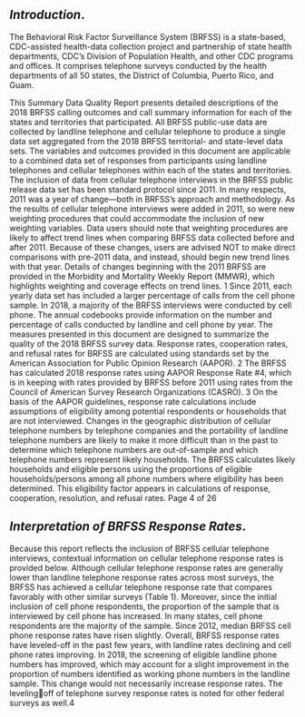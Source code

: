 
## ***Introduction***.

The Behavioral Risk Factor Surveillance System (BRFSS) is a state-based, CDC-assisted health-data collection project and partnership of state health departments, CDC’s Division of Population Health, and other CDC 
programs and offices.
It comprises telephone surveys conducted by the health departments of all 50 states, the District of Columbia, Puerto Rico, and Guam.

This Summary Data Quality Report presents detailed descriptions of the 2018 BRFSS calling outcomes and call summary information for each of the states and territories that participated. All BRFSS public-use data are 
collected by landline telephone and cellular telephone to produce a single data set aggregated from the 2018
BRFSS territorial- and state-level data sets. The variables and outcomes provided in this document are 
applicable to a combined data set of responses from participants using landline telephones and cellular 
telephones within each of the states and territories.
The inclusion of data from cellular telephone interviews in the BRFSS public release data set has been standard 
protocol since 2011. In many respects, 2011 was a year of change—both in BRFSS’s approach and 
methodology. As the results of cellular telephone interviews were added in 2011, so were new weighting 
procedures that could accommodate the inclusion of new weighting variables. Data users should note that 
weighting procedures are likely to affect trend lines when comparing BRFSS data collected before and after 
2011. Because of these changes, users are advised NOT to make direct comparisons with pre-2011 data, and 
instead, should begin new trend lines with that year. Details of changes beginning with the 2011 BRFSS are 
provided in the Morbidity and Mortality Weekly Report (MMWR), which highlights weighting and coverage 
effects on trend lines.
1 Since 2011, each yearly data set has included a larger percentage of calls from the cell 
phone sample. In 2018, a majority of the BRFSS interviews were conducted by cell phone. The annual 
codebooks provide information on the number and percentage of calls conducted by landline and cell phone by 
year. 
The measures presented in this document are designed to summarize the quality of the 2018 BRFSS survey 
data. Response rates, cooperation rates, and refusal rates for BRFSS are calculated using standards set by the 
American Association for Public Opinion Research (AAPOR).
2 The BRFSS has calculated 2018 response rates 
using AAPOR Response Rate #4, which is in keeping with rates provided by BRFSS before 2011 using rates 
from the Council of American Survey Research Organizations (CASRO).
3
On the basis of the AAPOR guidelines, response rate calculations include assumptions of eligibility among 
potential respondents or households that are not interviewed. Changes in the geographic distribution of cellular 
telephone numbers by telephone companies and the portability of landline telephone numbers are likely to make 
it more difficult than in the past to determine which telephone numbers are out-of-sample and which telephone 
numbers represent likely households. The BRFSS calculates likely households and eligible persons using the 
proportions of eligible households/persons among all phone numbers where eligibility has been determined. 
This eligibility factor appears in calculations of response, cooperation, resolution, and refusal rates.
Page 4 of 26

## ***Interpretation of BRFSS Response Rates***.

Because this report reflects the inclusion of BRFSS cellular telephone interviews, contextual information on 
cellular telephone response rates is provided below. Although cellular telephone response rates are generally 
lower than landline telephone response rates across most surveys, the BRFSS has achieved a cellular telephone 
response rate that compares favorably with other similar surveys (Table 1). Moreover, since the initial inclusion 
of cell phone respondents, the proportion of the sample that is interviewed by cell phone has increased. In many 
states, cell phone respondents are the majority of the sample. Since 2012, median BRFSS cell phone response 
rates have risen slightly. Overall, BRFSS response rates have leveled-off in the past few years, with landline 
rates declining and cell phone rates improving. In 2018, the screening of eligible landline phone numbers has 
improved, which may account for a slight improvement in the proportion of numbers identified as working 
phone numbers in the landline sample. This change would not necessarily increase response rates. The levelingoff of telephone survey response rates is noted for other federal surveys as well.4
